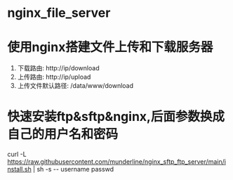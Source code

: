 # nginx_file_server
# 使用nginx搭建文件上传和下载服务器
1. 下载路由: http://ip/download
2. 上传路由: http://ip/upload
3. 上传文件默认路径: /data/www/download
# 快速安装ftp&sftp&nginx,后面参数换成自己的用户名和密码
curl -L https://raw.githubusercontent.com/munderline/nginx_sftp_ftp_server/main/install.sh | sh -s -- username passwd
